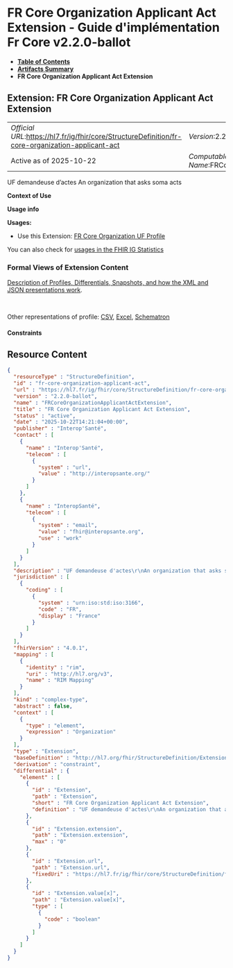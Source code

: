 # FR Core Organization Applicant Act Extension - Guide d'implémentation Fr Core v2.2.0-ballot

* [**Table of Contents**](toc.md)
* [**Artifacts Summary**](artifacts.md)
* **FR Core Organization Applicant Act Extension**

## Extension: FR Core Organization Applicant Act Extension 

| | |
| :--- | :--- |
| *Official URL*:https://hl7.fr/ig/fhir/core/StructureDefinition/fr-core-organization-applicant-act | *Version*:2.2.0-ballot |
| Active as of 2025-10-22 | *Computable Name*:FRCoreOrganizationApplicantActExtension |

UF demandeuse d’actes An organization that asks soma acts

**Context of Use**

**Usage info**

**Usages:**

* Use this Extension: [FR Core Organization UF Profile](StructureDefinition-fr-core-organization-uf.md)

You can also check for [usages in the FHIR IG Statistics](https://packages2.fhir.org/xig/hl7.fhir.fr.core|current/StructureDefinition/fr-core-organization-applicant-act)

### Formal Views of Extension Content

 [Description of Profiles, Differentials, Snapshots, and how the XML and JSON presentations work](http://build.fhir.org/ig/FHIR/ig-guidance/readingIgs.html#structure-definitions). 

 

Other representations of profile: [CSV](StructureDefinition-fr-core-organization-applicant-act.csv), [Excel](StructureDefinition-fr-core-organization-applicant-act.xlsx), [Schematron](StructureDefinition-fr-core-organization-applicant-act.sch) 

#### Constraints



## Resource Content

```json
{
  "resourceType" : "StructureDefinition",
  "id" : "fr-core-organization-applicant-act",
  "url" : "https://hl7.fr/ig/fhir/core/StructureDefinition/fr-core-organization-applicant-act",
  "version" : "2.2.0-ballot",
  "name" : "FRCoreOrganizationApplicantActExtension",
  "title" : "FR Core Organization Applicant Act Extension",
  "status" : "active",
  "date" : "2025-10-22T14:21:04+00:00",
  "publisher" : "Interop'Santé",
  "contact" : [
    {
      "name" : "Interop'Santé",
      "telecom" : [
        {
          "system" : "url",
          "value" : "http://interopsante.org/"
        }
      ]
    },
    {
      "name" : "InteropSanté",
      "telecom" : [
        {
          "system" : "email",
          "value" : "fhir@interopsante.org",
          "use" : "work"
        }
      ]
    }
  ],
  "description" : "UF demandeuse d'actes\r\nAn organization that asks soma acts",
  "jurisdiction" : [
    {
      "coding" : [
        {
          "system" : "urn:iso:std:iso:3166",
          "code" : "FR",
          "display" : "France"
        }
      ]
    }
  ],
  "fhirVersion" : "4.0.1",
  "mapping" : [
    {
      "identity" : "rim",
      "uri" : "http://hl7.org/v3",
      "name" : "RIM Mapping"
    }
  ],
  "kind" : "complex-type",
  "abstract" : false,
  "context" : [
    {
      "type" : "element",
      "expression" : "Organization"
    }
  ],
  "type" : "Extension",
  "baseDefinition" : "http://hl7.org/fhir/StructureDefinition/Extension",
  "derivation" : "constraint",
  "differential" : {
    "element" : [
      {
        "id" : "Extension",
        "path" : "Extension",
        "short" : "FR Core Organization Applicant Act Extension",
        "definition" : "UF demandeuse d'actes\r\nAn organization that asks soma acts"
      },
      {
        "id" : "Extension.extension",
        "path" : "Extension.extension",
        "max" : "0"
      },
      {
        "id" : "Extension.url",
        "path" : "Extension.url",
        "fixedUri" : "https://hl7.fr/ig/fhir/core/StructureDefinition/fr-core-organization-applicant-act"
      },
      {
        "id" : "Extension.value[x]",
        "path" : "Extension.value[x]",
        "type" : [
          {
            "code" : "boolean"
          }
        ]
      }
    ]
  }
}

```
